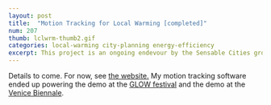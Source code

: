 ```yaml
---
layout: post
title:  "Motion Tracking for Local Warming [completed]"
num: 207
thumb: lclwrm-thumb2.gif
categories: local-warming city-planning energy-efficiency
excerpt: This project is an ongoing endevour by the Sensable Cities group here at the Media Lab to address the energy demands of our growing world by applying new technology. Local warming is the idea that we can track people and keep them warm by actuating small warming lamps. 
---
```


Details to come. For now, see [the website.](http://senseable.mit.edu/localwarming2014/) My motion tracking software ended up powering the demo at the [GLOW festival](http://www.gloweindhoven.nl/website/glow/glow.php) and the demo at the [Venice Biennale](http://www.labiennale.org/en/Home.html).
